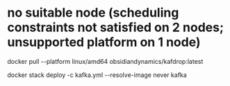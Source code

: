 # no suitable node (scheduling constraints not satisfied on 2 nodes; unsupported platform on 1 node)

docker pull --platform linux/amd64  obsidiandynamics/kafdrop:latest

docker stack deploy -c kafka.yml --resolve-image never kafka